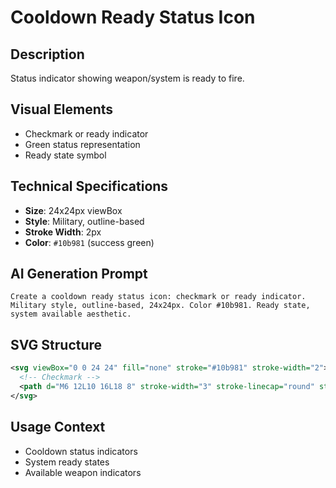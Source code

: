 # Cooldown Ready Status Icon

## Description
Status indicator showing weapon/system is ready to fire.

## Visual Elements
- Checkmark or ready indicator
- Green status representation
- Ready state symbol

## Technical Specifications
- **Size**: 24x24px viewBox
- **Style**: Military, outline-based
- **Stroke Width**: 2px
- **Color**: `#10b981` (success green)

## AI Generation Prompt
```
Create a cooldown ready status icon: checkmark or ready indicator. Military style, outline-based, 24x24px. Color #10b981. Ready state, system available aesthetic.
```

## SVG Structure
```svg
<svg viewBox="0 0 24 24" fill="none" stroke="#10b981" stroke-width="2">
  <!-- Checkmark -->
  <path d="M6 12L10 16L18 8" stroke-width="3" stroke-linecap="round" stroke-linejoin="round" />
</svg>
```

## Usage Context
- Cooldown status indicators
- System ready states
- Available weapon indicators
